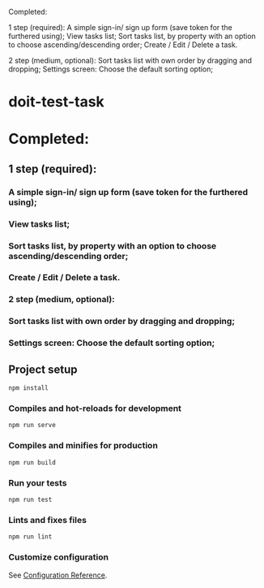 Completed:

1 step (required):
A simple sign-in/ sign up form (save token for the furthered using);
View tasks list;
Sort tasks list, by property with an option to choose ascending/descending order;
Create / Edit / Delete a task.

2 step (medium, optional):
Sort tasks list with own order by dragging and dropping;
Settings screen: Choose the default sorting option;




# doit-test-task

# Completed:
## 1 step (required):
### A simple sign-in/ sign up form (save token for the furthered using);
### View tasks list;
### Sort tasks list, by property with an option to choose ascending/descending order;
### Create / Edit / Delete a task.

### 2 step (medium, optional):
### Sort tasks list with own order by dragging and dropping;
### Settings screen: Choose the default sorting option;

## Project setup
```
npm install
```

### Compiles and hot-reloads for development
```
npm run serve
```

### Compiles and minifies for production
```
npm run build
```

### Run your tests
```
npm run test
```

### Lints and fixes files
```
npm run lint
```

### Customize configuration
See [Configuration Reference](https://cli.vuejs.org/config/).
